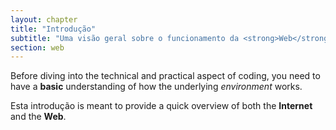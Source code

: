 ```yaml
---
layout: chapter
title: "Introdução"
subtitle: "Uma visão geral sobre o funcionamento da <strong>Web</strong>"
section: web
---
```


Before diving into the technical and practical aspect of coding, you need to have a **basic** understanding of how the underlying _environment_ works.

Esta introdução is meant to provide a quick overview of both the **Internet** and the **Web**.
